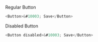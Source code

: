 Regular Button

```js
<Button>&#10003; Save</Button>
```

Disabled Button

```js
<Button disabled>&#10003; Save</Button>
```

